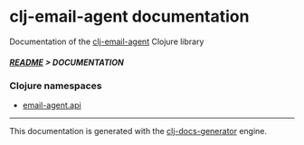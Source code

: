 
# clj-email-agent documentation

Documentation of the [clj-email-agent](https://github.com/bithandshake/clj-email-agent) Clojure library

##### [README](../README.md) > DOCUMENTATION

### Clojure namespaces

* [email-agent.api](clj/email-agent/API.md)

---

This documentation is generated with the [clj-docs-generator](https://github.com/bithandshake/clj-docs-generator) engine.

